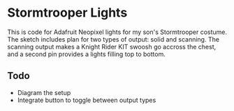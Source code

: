 # Stormtrooper Lights
This is code for Adafruit Neopixel lights for my son's Stormtrooper costume.  The sketch includes plan for two types of output: solid and scanning.  The scanning output makes a Knight Rider KIT swoosh go accross the chest, and a second pin provides a lights filling top to bottom.

## Todo
* Diagram the setup
* Integrate button to toggle between output types
